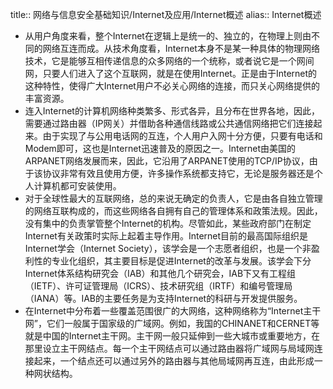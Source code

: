 title:: 网络与信息安全基础知识/Internet及应用/Internet概述
alias:: Internet概述

- 从用户角度来看，整个Internet在逻辑上是统一的、独立的，在物理上则由不同的网络互连而成。从技术角度看，Internet本身不是某一种具体的物理网络技术，它是能够互相传递信息的众多网络的一个统称，或者说它是一个网间网，只要人们进入了这个互联网，就是在使用Internet。正是由于Internet的这种特性，使得广大Internet用户不必关心网络的连接，而只关心网络提供的丰富资源。
- 连入Internet的计算机网络种类繁多、形式各异，且分布在世界各地，因此，需要通过路由器（IP网关）并借助各种通信线路或公共通信网络把它们连接起来。由于实现了与公用电话网的互连，个人用户入网十分方便，只要有电话和Modem即可，这也是Internet迅速普及的原因之一。Internet由美国的ARPANET网络发展而来，因此，它沿用了ARPANET使用的TCP/IP协议，由于该协议非常有效且使用方便，许多操作系统都支持它，无论是服务器还是个人计算机都可安装使用。
- 对于全球性最大的互联网络，总的来说无确定的负责人，它是由各自独立管理的网络互联构成的，而这些网络各自拥有自己的管理体系和政策法规。因此，没有集中的负责掌管整个Internet的机构。尽管如此，某些政府部门在制定Internet有关政策时实际上起着主导作用。Internet目前的最高国际组织是Internet学会（Internet Society），该学会是一个志愿者组织，也是一个非盈利性的专业化组织，其主要目标是促进Internet的改革与发展。该学会下分Internet体系结构研究会（IAB）和其他几个研究会，IAB下又有工程组（IETF）、许可证管理局（ICRS）、技术研究组（IRTF）和编号管理局（IANA）等。IAB的主要任务是为支持Internet的科研与开发提供服务。
- 在Internet中分布着一些覆盖范围很广的大网络，这种网络称为“Internet主干网”，它们一般属于国家级的广域网。例如，我国的CHINANET和CERNET等就是中国的Internet主干网。主干网一般只延伸到一些大城市或重要地方，在那里设立主干网结点。每一个主干网结点可以通过路由器将广域网与局域网连接起来，一个结点还可以通过另外的路由器与其他局域网再互连，由此形成一种网状结构。